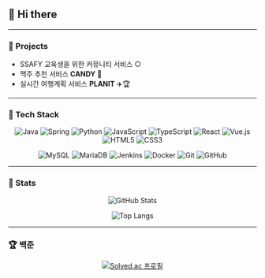 ## 👋 Hi there

---

### 🧪 Projects
- SSAFY 교육생을 위한 커뮤니티 서비스 ○
- 맥주 추천 서비스 **CANDY** 🍻
- 실시간 여행계획 서비스 **PLANIT** ✈️🏆

---

### 🔧 Tech Stack

<div align="center">

![Java](https://img.shields.io/badge/Java-007396?style=flat-square&logo=java&logoColor=white)
![Spring](https://img.shields.io/badge/Spring-6DB33F?style=flat-square&logo=spring&logoColor=white)
![Python](https://img.shields.io/badge/Python-3776AB?style=flat-square&logo=python&logoColor=white)
![JavaScript](https://img.shields.io/badge/JavaScript-F7DF1E?style=flat-square&logo=javascript&logoColor=black)
![TypeScript](https://img.shields.io/badge/TypeScript-3178C6?style=flat-square&logo=typescript&logoColor=white)
![React](https://img.shields.io/badge/React-61DAFB?style=flat-square&logo=react&logoColor=black)
![Vue.js](https://img.shields.io/badge/Vue.js-4FC08D?style=flat-square&logo=vue.js&logoColor=white)
![HTML5](https://img.shields.io/badge/HTML5-E34F26?style=flat-square&logo=html5&logoColor=white)
![CSS3](https://img.shields.io/badge/CSS3-1572B6?style=flat-square&logo=css3&logoColor=white)

![MySQL](https://img.shields.io/badge/MySQL-4479A1?style=flat-square&logo=mysql&logoColor=white)
![MariaDB](https://img.shields.io/badge/MariaDB-003545?style=flat-square&logo=mariadb&logoColor=white)
![Jenkins](https://img.shields.io/badge/Jenkins-D24939?style=flat-square&logo=jenkins&logoColor=white)
![Docker](https://img.shields.io/badge/Docker-2496ED?style=flat-square&logo=docker&logoColor=white)
![Git](https://img.shields.io/badge/Git-F05032?style=flat-square&logo=git&logoColor=white)
![GitHub](https://img.shields.io/badge/GitHub-181717?style=flat-square&logo=github&logoColor=white)

</div>

---

### 🌟 Stats

<div align="center">

![GitHub Stats](https://github-readme-stats.vercel.app/api?username=sksn12&show_icons=true&theme=default&hide_title=true&hide=issues&count_private=true)

![Top Langs](https://github-readme-stats.vercel.app/api/top-langs/?username=sksn12&layout=compact&hide=Shell&theme=default)

</div>

---

### 🏆 백준

<div align="center">

[![Solved.ac 프로필](http://mazassumnida.wtf/api/generate_badge?boj=sksn12)](https://solved.ac/sksn12)

</div>
